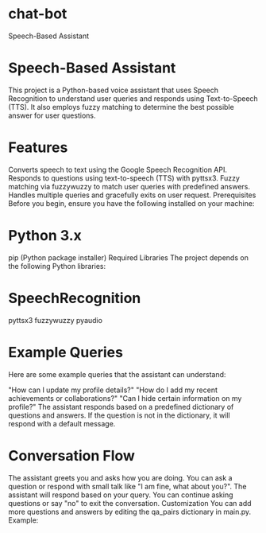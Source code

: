 # chat-bot
Speech-Based Assistant

# Speech-Based Assistant
This project is a Python-based voice assistant that uses Speech Recognition to understand user queries and responds using Text-to-Speech (TTS). It also employs fuzzy matching to determine the best possible answer for user questions.

# Features
Converts speech to text using the Google Speech Recognition API.
Responds to questions using text-to-speech (TTS) with pyttsx3.
Fuzzy matching via fuzzywuzzy to match user queries with predefined answers.
Handles multiple queries and gracefully exits on user request.
Prerequisites
Before you begin, ensure you have the following installed on your machine:

# Python 3.x
pip (Python package installer)
Required Libraries
The project depends on the following Python libraries:

# SpeechRecognition
pyttsx3
fuzzywuzzy
pyaudio

# Example Queries
Here are some example queries that the assistant can understand:

"How can I update my profile details?"
"How do I add my recent achievements or collaborations?"
"Can I hide certain information on my profile?"
The assistant responds based on a predefined dictionary of questions and answers. If the question is not in the dictionary, it will respond with a default message.

# Conversation Flow
The assistant greets you and asks how you are doing.
You can ask a question or respond with small talk like "I am fine, what about you?".
The assistant will respond based on your query.
You can continue asking questions or say "no" to exit the conversation.
Customization
You can add more questions and answers by editing the qa_pairs dictionary in main.py. Example:


